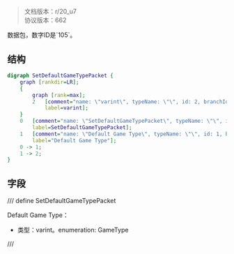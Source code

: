 # <!-- md:samp SetDefaultGameTypePacket -->

> 文档版本：r/20_u7<br/>协议版本：662

<!-- md:samp SetDefaultGameTypePacket -->数据包，数字ID是`105`。

## 结构

```dot
digraph SetDefaultGameTypePacket {
	graph [rankdir=LR];
	{
		graph [rank=max];
		2	[comment="name: \"varint\", typeName: \"\", id: 2, branchId: 0, recurseId: -1, attributes: 512, notes: \"\"",
			label=varint];
	}
	0	[comment="name: \"SetDefaultGameTypePacket\", typeName: \"\", id: 0, branchId: 105, recurseId: -1, attributes: 0, notes: \"\"",
		label=SetDefaultGameTypePacket];
	1	[comment="name: \"Default Game Type\", typeName: \"\", id: 1, branchId: 0, recurseId: -1, attributes: 0, notes: \"enumeration: GameType\"",
		label="Default Game Type"];
	0 -> 1;
	1 -> 2;
}

```

## 字段

/// define
SetDefaultGameTypePacket

Default Game Type：<!-- md:samp varint -->

- 类型：varint。enumeration: GameType


///

